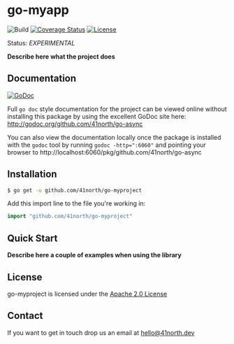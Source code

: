 # go-myapp

![Build](https://github.com/41north/go-async/actions/workflows/ci.yml/badge.svg)
[![Coverage Status](https://coveralls.io/repos/github/41north/go-async/badge.svg?branch=feat/readme)](https://coveralls.io/github/41north/go-async?branch=feat/readme)
[![License](https://img.shields.io/badge/License-Apache_2.0-blue.svg)](https://opensource.org/licenses/Apache-2.0)

Status: _EXPERIMENTAL_

**Describe here what the project does**

## Documentation

[![GoDoc](https://img.shields.io/badge/godoc-reference-blue.svg)](http://godoc.org/github.com/41north/go-async)

Full `go doc` style documentation for the project can be viewed online without
installing this package by using the excellent GoDoc site here:
http://godoc.org/github.com/41north/go-async

You can also view the documentation locally once the package is installed with
the `godoc` tool by running `godoc -http=":6060"` and pointing your browser to
http://localhost:6060/pkg/github.com/41north/go-async

## Installation

```bash
$ go get -u github.com/41north/go-myproject
```

Add this import line to the file you're working in:

```Go
import "github.com/41north/go-myproject"
```

## Quick Start

**Describe here a couple of examples when using the library**

## License

go-myproject is licensed under the [Apache 2.0 License](LICENSE)

## Contact

If you want to get in touch drop us an email at [hello@41north.dev](mailto:hello@41north.dev)
